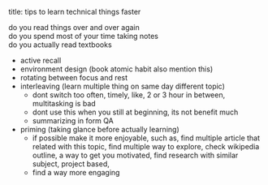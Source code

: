 title: tips to learn technical things faster

do you read things over and over again  
do you spend most of your time taking notes  
do you actually read textbooks  

- active recall
- environment design (book atomic habit also mention this)
- rotating between focus and rest
- interleaving (learn multiple thing on same day different topic)
  - dont switch too often, timely, like, 2 or 3 hour in between, multitasking is bad
  - dont use this when you still at beginning, its not benefit much
  - summarizing in form QA
- priming (taking glance before actually learning)
  - if possible make it more enjoyable, such as, find multiple article that related with this topic, find multiple way to explore, check wikipedia outline, a way to get you motivated, find research with similar subject, project based,
  - find a way more engaging
